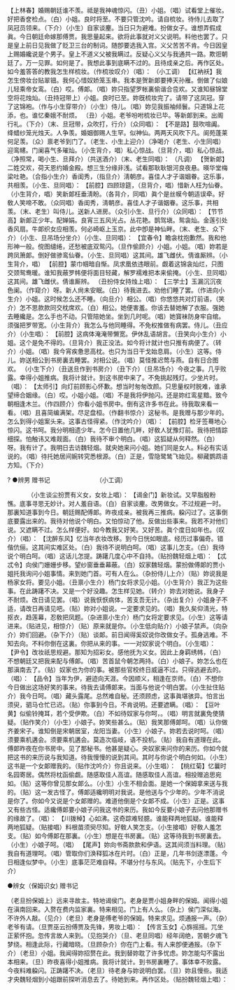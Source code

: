 <!-- { "loadSidebar": true } -->
【上林春】婚赐朝廷谁不羡。祗是我神魂惊闪。（丑）小姐。（唱）试看堂上催妆。好把香奁检点。（白）小姐。良时将至。不要只管沈吟。请自梳妆。待侍儿去取了凤冠员领来。（下介）（小生）自家谈麈。当日只为避难。扮做女子。谁想弄假成眞。今日朝廷命嫁那傅贾。我思量起来。欲将此事就对义父说明。料他也罢了。只是皇上前日见我做了贬卫三台的制词。随卽要选我入宫。义父苦苦不肯。今日因皇上赐婚纔说是个男子。皇上不道义父被我瞒过。反疑心义父与我通共一路。欺诳朝廷了。万一见罪。如何是了。我想此事到底瞒不过的。且待成亲之后。再作区处。如今羞答答的教我怎生样梳妆。（作梳妆叹介）（唱）： 
（小工调） 
【红衲袄】我怎生傍妆台贴翠钿。我何心惜奴娇笼玉串。我本是贺新郞要捧天孙雁。倒做了似娘儿轻乘帝女鸾。（白）哎。傅郞。（唱）妳只指望罗帐裏偷谐合卺欢。又谁知昼锦堂空将花烛灿。（丑持冠带上）小姐。良时已至。妳旣梳妆完了。请带了这凤冠。穿了这锦袍。（作与小生穿带介）（小生）侍儿。（唱）妳见我振袖倾鬟。只道锦上花添，也。谁忆秦娥不耐烦。 
（丑）小姐。老爷吩咐梳妆已毕。等新郞到来。出阁行礼。（下介）（末、旦冠带，众吹打，行介）（众同唱）： 
【不是路】鼓吹喧阗。绛蜡纱笼光烛天。人争羡。婚姻御赐人生罕。似神仙。两两天风吹下凡。阆苑蓬莱何足羡。（众）禀老爷到门了。（老生、小生上迎介）（净喝介（老生、小生同唱）迎鸾幰。门阑喜气多璀灿。（小生背介，唱）私心惊战。（旦背介，唱）私心惊战。（净照常，喝小生、旦拜介）（共送酒介）（末、老生同唱）： 
（凡调） 
【贺新郞】二姓交欢，荷天恩约婚金殿。想三生分缘非浅。试看那耿耿银河良夜悬。暎华堂梅梁吐艳。（合指小生介）香闺秀，（指旦介）淸朝彦。喜佳人才子谐姻眷。这乐事，共相羡。（小生、旦同唱）： 
【前腔】四顾琼筵，（旦背介，唱）惜新人枉为仙眷。（小生背介，唱）笑新郞枉垂淸盼。（各背介，同唱）眞个是丝幙今朝适误牵。好敎人笑啼不敢。（众同唱）香闺秀，淸朝彦。喜佳人才子谐姻眷。这乐事，共相羡。（末、老生）叫侍儿。送新人进房。（众引小生、旦行介）（众同唱）： 
【节节高】新郞正少年。配婵娟。良宵三五风光占。丛花艳。鹊驾塡。鸳衾灿。金莲引处香风扇。牛郞织女应相羡。何必崎岖上玉京。此中卽是神仙畔。（末、老生、众下介）（小生、旦吊场分坐介）（小生、旦同唱）： 
【宜春令】瞻衾枕抱歉然。我和他形神一般。傥图缱绻，还愁被底双鸳闪。（旦作偷顾介）小姐。小姐。（唱）妳若是跨凤箫郞。倒好做骖鸾仙眷。（小生、旦同唱）这其间。雄飞雌伏。倩谁厮辨。（小生背介，唱） 
【前腔】蒙巾帼暗自惭。凤求凰依违眼前。觑着这锦衾灿烂，只图交颈鸳鸯暖。谁知我蔽罗帏便将面目轻藏，解罗襦难把本来偷掩。（小生、旦同唱）这其间。雄飞雌伏。倩谁厮辨。 
（丑扮侍女持烛上唱）： 
【三学士】玉漏沉沉夜色阑。（作窥介）呀。新人尙未安眠。（白）待我进去。劝他们睡了罢。（作进向小生介）小姐。这时候怎么还不睡。（向旦介）相公。（唱）你悠悠共对灯前语，（笑介）怎不思款款同交枕席欢。（白）相公。她便害羞。你该去替她解了衣服。强她去睡纔是。怎么手也不动。只管陪她坐。坐到几时呢。（唱）她寳袜防身牢自绾。须强把罗带宽。（小生背介）我怎么与他同睡得。不免权推做有病罢。侍儿。（丑应介）（小生唱）： 
【前腔】这病体淹淹带懒宽。伊休乱语胡言。（丑笑向小生介）小姐。这个是免不得的。（旦背介）我正没法。如今将计就计也只推有病便了。（转介）小姐。（唱）我今宵疾惫思高枕。也只为当日干戈始息肩。（小生）这等。侍儿。妳送相公到书房裏去睡罢。对相公说。（唱）莫怪推迟莺与燕。自有日合图欢。 
（小生下介）（丑送旦作到书房介）（丑下介）（旦吊场介）今夜之事。几乎败露。幸得小姐推病。我将计就计。到这书房中来了。不免挑起残灯。少坐片时。（唱）： 
【太师引】向灯前顾影心怀歉。想当时匆匆改颜。只思量权时脱难，谁承望缔合姻缘。（白）哎。小姐小姐。（唱）不是我将伊抛闪。还是妳红鸾星黯。致今朝相逢木兰。（作四顾介）你看小姐书房中。倒有这许多书在此。待我取来看一看。（唱）且喜简编满架。尽足盘桓。（作翻书惊介）这秘书。是我赠与那少年的。怎么到得小姐案头来。这事古怪得紧。（作沈吟介）（唱）： 
【前腔】检牙签蓦地心惊闪。这书呵。我分明相遗少年。怎今日置他几畔，好敎人犹豫灯前。我待把情踪细探。怕触讳又难觌面。（白）我待不审个明白。（唱）这狐疑从何释然。（白）呀。我有计了。我明日去访魏轻烟。就央她来问小姐。她们同是女人。料必有实话说的。（唱）待托她居间婉转究悉根源。（白）正是，雪隐鹭鸶飞始见。柳藏鹦鹉语方知。（下介） 

? 
●辨男 赠书记　　　　　　　　（小工调） 

　　　 
（小生谈尘扮贾有义女，女妆上唱）： 
【谒金门】新妆试。又早脂殷粉憔。底事寻思无妙计。对人羞自语。（白）自家谈麈。改男做女。不过规避一时。那裏知道事到今日。朝廷赐配傅郞。昨夜成亲。被我再三推病。躱闪过了。这事倒底要露出来的。我待对他说个明白。又怕惊动了他。反做出些事来。我若不对他们说。又遮瞒不过。怎么样便好。如今教我又好笑。又好苦。眞个度日如年也。（叹介）（唱）： 
【沈醉东风】忆当年衣妆改移。到今日恍如眼底。经历过事偏奇。错偕伉俪。这其间实难区处。（白）我待不说明白呵。（唱）这事儿怎支。（白）我待说个明白呵。（唱）这话儿怎提。踌躇几度心中不自持。（贴扮魏轻烟上唱）： 
【忒忒令】向侯门姗姗步移。望纱窗垂垂幕蔽。（白）奴家魏轻烟。蒙扮做傅郞的贾小姐托我询问小姐事情。来到她门首。可有人在么。（杂扮侍儿上介）（贴）妳说我是杨家女将。要见小姐。（丑禀小生介）杨门女将求见小姐。（小生背介）我正为这些事。在此踌躇不决。又是一个好没趣。怎生样见她。（转介）妳去对她说。我身子不耐烦。改日请见罢。（唱）说我恹恹病体，苦支吾无计。（杂出复介）小姐身子不适，请改日再请见吧。（贴）妳对小姐说。一定要求见的。（唱）我久矣仰淸光，特抠衣，趋莲幕，忍敎把凤题。（杂进禀小生介）杨门女将定要求见。（小生）这等请进来。（贴进见，相惊介）（贴）原来就是你。（小生低向贴介）小娘子禁声。（向杂介）妳们回避。（杂下介）（贴）谈郞。前日闻得奚奴说你改做女子。孤身逃难。不知去向。不料你倒在这裏。你把从来的事。一一对奴家说个明白。（小生唱）： 
【尹令】改妆祇思规避。那知为招彩女。感他抚为义女。因此上身羁绣帏，（白）不想朝廷又把我来配与傅郞。（唱）苦首鼠今朝怎两持。（白）小娘子。妳怎么也在那滇南去了。（贴）奴家也为你的事。被那些官校终日威逼不过。只得逃避去的。（唱）： 
【品令】当年为伊，避迹向天涯。今因顺义，相逢在京师。（白）不想你今日做出这场好笑的事来。待我去请傅郞来。当面与他说个明白罢。（小生扯住贴介）我今日呵。（唱）藏头露尾。总然难自秘。还须顾虑，这事眞堪骇异。怕言出须臾，驷马仓忙已迟。（贴）你事到今日。不肯说明。还要遮瞒。（唱）： 
【豆叶黄】似偷铃掩耳，若个受伊欺。（白）不如待奴家与你呵，。（唱）明言就裏免使猜疑。（贴作笑介）（小生）小娘子。妳笑些甚么。（贴）我笑那傅郞呵。（唱）认你做齐姜宋子。谁知倒是宋朝居室，龙阳当妻。（小生）小娘子。妳若去说时呵。（唱）须要乘机遘会。须要乘机遘会。莫造次临岐，语不投机。（贴）我自有道理在此。傅郞昨夜在你书房中。见了那秘书。他甚是疑心。央奴家来问你的来历。你如今就把这书的来历说与我知道。待我慢慢的说到其间。其时与你说个明白何如。（小生）这书是一个女郞赠我的。（贴作沈吟介）你且说来。（小生唱）： 
【桃红菊】忆曩时名园寄居。偶然将枕函偷觑。随感取佳人高谊。随感取佳人高谊。相投赠追思宛如。（贴）这等你曾见那女郞么。（小生）小生不相会面。是她一个保姆拿来送与我的。（贴）这一发古怪了。傅郞适纔明明对我说。是他送与个少年的。少年不消说是你了。你如今又说是个女郞赠的。难道他倒是个女郞不成。（小生）正是。这事又有些古怪。适纔傅郞要小娘子问我这书的来历。我如今反要小娘子去问他那赠书的缘故了。（唱）： 
【川拨棹】心如沸。这奇踪难轻臆。谁能释两地狐疑。谁能释两地狐疑。（贴接唱）料根苗须臾尽知。好敎人笑怎支。（小生接唱）好敎人羞怎支。（贴）如今傅郞在那裏。（小生）想是在书房裏。（贴）这等待我到书房裏去。（小生）小娘子呵。（唱） 
【尾声】妳向书斋款款和伊语。这其间须当料理。（贴）我自有道理呵。（唱）管取你们涣释狐冰在片时。（白）正是，几年书剑逐漂蓬。今日相逢似梦中。（小生）底事茫茫难自释。不堪分付与东风。（贴先下，小生后下介） 


●辨女（保姆识女) 赠书记　 


（老旦扮保姆上）远来寻故主。特地谒侯门。老身是贾小姐身畔的保姆。闻得小姐在滇南回来。入赘在费内监家裏。特来相见。门上有人么。（杂上）侯门深似海。不许外人敲。（见介）（老旦）老身是傅老爷的保姆。特来求见。烦通报一声。（杂）老爷有请。（旦贾巫云扮傅贾及先锋，男妆上唱）： 
【传言玉女】心旆摇摇。兀坐正萦怀抱。忽传言故人来到。（见抱哭介）（旦、老旦同唱）经年阔绝，苦朝夕魂飞梦绕。相逢此际，行藏暗晓。（旦顾杂介）你在门上看。有人来卽便通报。（杂下介）（老旦）小姐。我闻得妳招赘在此。我到替妳耽了许多忧虑。妳怎能勾不露出本相来。（旦）昨夜喜得小姐推病。我将计就计。到书房裏睡了。事体幸不败露。今夜料难躱闪。正踌躇不决。（老旦）待老身与妳说明白罢。（旦）妳且慢些。我适才央魏轻烟到小姐跟前探听消息去了。待她到来。再作区处。（贴扮魏轻烟上唱）： 
